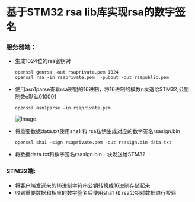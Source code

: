 # 基于STM32 rsa lib库实现rsa的数字签名

### 服务器端：

- 生成1024位的rsa密钥对

  ```
  openssl genrsa -out rsaprivate.pem 1024 
  openssl rsa -in rsaprivate.pem  -pubout -out rsapublic.pem
  ```

- 使用asn1parse查看rsa密钥的16进制，将16进制的模数n发送给STM32,公钥制数e默认010001

  ```
  openssl asn1parse -in rsaprivate.pem
  ```

  ![Image](https://github.com/xaodongdong/STM32F103C8T6-RTT/blob/rsa-lib/Image.png )

  

- 将重要数据data.txt使用sha1 和 rsa私钥生成对应的数字签名rsasign.bin

  ```
  openssl sha1 -sign rsaprivate.pem -out rsasign.bin data.txt
  ```

- 将数据data.txt和数字签名rsasign.bin一块发送给STM32

### STM32端: 

- 将客户端发送来的16进制字符串公钥转换成16进制存储起来
- 收到重要数据和相应的数字签名后使用sha1 和 rsa公钥对数据进行校验

